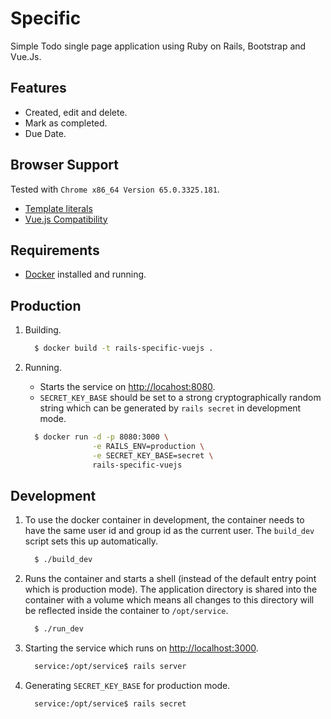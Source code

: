 # Specific

Simple Todo single page application using Ruby on Rails, Bootstrap and Vue.Js.

## Features

* Created, edit and delete.
* Mark as completed.
* Due Date.

## Browser Support

Tested with ``Chrome x86_64 Version 65.0.3325.181``.

* [Template literals](https://caniuse.com/#search=Template%20literals)
* [Vue.js Compatibility](https://vuejs.org/v2/guide/installation.html#Compatibility-Note)

## Requirements

* [Docker](https://www.docker.com/) installed and running.

## Production

1. Building.

      ```bash
        $ docker build -t rails-specific-vuejs .
      ```

1. Running.

      * Starts the service on [http://locahost:8080](http://locahost:8080).
      * ``SECRET_KEY_BASE`` should be set to a strong cryptographically random string which can be generated by ``rails secret`` in development mode.

      ```bash
        $ docker run -d -p 8080:3000 \
                     -e RAILS_ENV=production \
                     -e SECRET_KEY_BASE=secret \
                     rails-specific-vuejs
      ```

## Development

1. To use the docker container in development, the container needs to have the same user id and group id as the current user. The ``build_dev`` script sets this up automatically.

      ```bash
        $ ./build_dev
      ```

1. Runs the container and starts a shell (instead of the default entry point which is production mode). The application directory is shared into the container with a volume which means all changes to this directory will be reflected inside the container to ``/opt/service``.

      ```bash
        $ ./run_dev
      ```

1. Starting the service which runs on [http://localhost:3000](http://localhost:3000).

      ```bash
        service:/opt/service$ rails server
      ```

1. Generating ``SECRET_KEY_BASE`` for production mode.

      ```bash
        service:/opt/service$ rails secret
      ```
